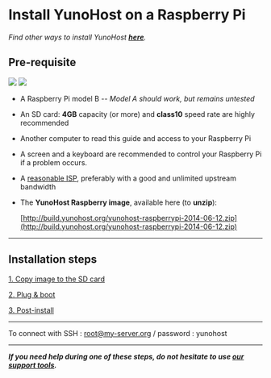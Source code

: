# Install YunoHost on a Raspberry Pi

*Find other ways to install YunoHost **[here](/install)**.*

## Pre-requisite

<img src="https://yunohost.org/images/raspberry-pi-model-b.jpg">
<img src="https://yunohost.org/images/sdcard.jpg">

* A Raspberry Pi model B *-- Model A should work, but remains untested*
* An SD card: **4GB** capacity (or more) and **class10** speed rate are highly recommended
* Another computer to read this guide and access to your Raspberry Pi
* A screen and a keyboard are recommended to control your Raspberry Pi if a problem occurs.
* A [reasonable ISP](/isp), preferably with a good and unlimited upstream bandwidth
* The **YunoHost Raspberry image**, available here (to **unzip**):

    [http://build.yunohost.org/yunohost-raspberrypi-2014-06-12.zip](http://build.yunohost.org/yunohost-raspberrypi-2014-06-12.zip)

---

## Installation steps

<a class="btn btn-lg btn-default" href="/copy_image">1. Copy image to the SD card</a>

<a class="btn btn-lg btn-default" href="/plug_and_boot">2. Plug & boot</a>

<a class="btn btn-lg btn-default" href="/postinstall">3. Post-install</a>

---

To connect with SSH : root@my-server.org / password : yunohost

---

***If you need help during one of these steps, do not hesitate to use [our support tools](/support).***

